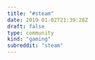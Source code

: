 ```yaml
---
title: "#steam"
date: 2019-01-02T21:39:28Z
draft: false
type: community
kind: "gaming"
subreddit: "steam"
---
```

